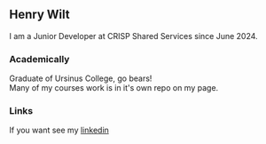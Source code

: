 ## Henry Wilt

I am a Junior Developer at CRISP Shared Services since June 2024.


### Academically
Graduate of Ursinus College, go bears! <br>
Many of my courses work is in it's own repo on my page.


### Links
If you want see my [linkedin](linkedin.com/in/henrywilt)
